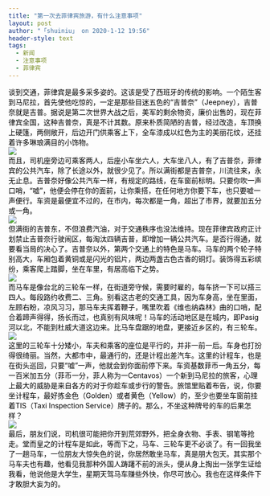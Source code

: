 ```yaml
---
title: "第一次去菲律宾旅游，有什么注意事项"
layout: post
author: "「shuiniu」 on 2020-1-12 19:56"
header-style: text
tags:
  - 新闻
  - 注意事项
  - 菲律宾
---
```


<head></head>
<body>
 <div align="left"> 
  <font style="color:rgb(0, 0, 0)">谈到交通，菲律宾是最多采多姿的。这该是受了西班牙的传统的影响。一个陌生客到马尼拉，首先使他吃惊的，一定是那些目迷五色的“吉普奈”（Jeepney），吉普奈就是吉普。据说是第二次世界大战之后，美军的剩余物资，廉价出售的，现在菲律宾全国，这种吉普奈，真是不计其数。原来朴质简陋的吉普，经过改造，车顶换上硬篷，两侧敞开，后边开门供乘客上下，全车漆成以红色为主的美丽花纹，还挂着许多琳琅满目的小饰物。</font> 
 </div> 
 <div align="left"> 
  <font style="color:rgb(0, 0, 0)"><img src="https://inews.gtimg.com/newsapp_bt/0/11110372325/1000" onload="thumbImg(this)"></font> 
 </div> 
 <div align="left"> 
  <font style="color:rgb(0, 0, 0)">而且，司机座旁边可乘客两人，后座小车坐六人，大车坐八人，有了吉普奈，菲律宾的公共汽车，除了长途以外，就很少见了。所以满街都是吉普奈，川流往来，永无止息。吉普奈好像公共汽车一样，有规定的路线，在车窗前标明。只要你吹一声口哨，“嘘”，他便会停在你的面前，让你乘搭，在任何地方你要下车，也只要嘘一声便行。车资是最便宜不过的，在市内，每次都是一角，超出了市界，就要加五分或一角。</font> 
 </div> 
 <div align="left"> 
  <font style="color:rgb(0, 0, 0)"><img src="https://inews.gtimg.com/newsapp_bt/0/11110374482/1000" onload="thumbImg(this)"></font> 
 </div> 
 <div align="left"> 
  <font style="color:rgb(0, 0, 0)">但满街的吉普东，不但浪费汽油，对于交通秩序也没法维持。现在菲律宾政府正计划禁止吉普奈行驶闹区，每淘汰四辆吉普，即增加一辆公共汽车。是否行得通，就要看当局的决心了。吉普奈以外，第两个交通上的特色是马车。马车的两个轮子特别高大，车厢包着黄铜或是闪光的铝片，两边两盏古色古香的铜灯。装饰得五彩缤纷，乘客爬上踏脚，坐在车里，有居高临下之势。</font> 
 </div> 
 <div align="left"> 
  <font style="color:rgb(0, 0, 0)"><img src="https://inews.gtimg.com/newsapp_bt/0/11110375708/1000" onload="thumbImg(this)"></font> 
 </div> 
 <div align="left"> 
  <font style="color:rgb(0, 0, 0)">而马车是像台北的三轮车一样，在街道旁守候，需要时雇的，每车挤一下可以搭三四人。每段路约收费二、三角。别看这古老的交通工具，因为车身高，坐在里面，左顾右盼，凉风习习，那马车夫挥着鞭子，嘴里吹着《维也纳森林》曲的口哨，配合着蹄声得得，扬长而过，也真别有风味呢！马车的活动地区是在城内，即Pasig河以北，不能到杜威大道这边来。比马车盘踞的地盘，更接近乡区的，有三轮车。</font> 
 </div> 
 <div align="left"> 
  <font style="color:rgb(0, 0, 0)"><img src="https://inews.gtimg.com/newsapp_bt/0/11110377201/1000" onload="thumbImg(this)"></font> 
 </div> 
 <div align="left"> 
  <font style="color:rgb(0, 0, 0)">这里的三轮车十分矮小，车夫和乘客的座位是平行的，并非一前一后。车身也打扮得很绮丽。当然，大都市中，最通行的，还是计程出差汽车。这里的计程车，也是在街头巡回，只要“嘘”一声，他就会到你面前停下来。车资基数菲币一角五分，每一百米加五分（菲币一分，菲人称为一Centavos）一个新到马尼拉的旅客，心理上最大的威胁是来自各方的对于你趁车或步行的警告。旅馆里贴着布告，说，你要坐计程车，最好拣金色（Golden）或者黄色（Yellow）的，至少也要坐车窗前挂着TIS（Taxi Inspection Service）牌子的。那么，不坐这种牌号的车的后果怎样？</font> 
 </div> 
 <div align="left"> 
  <font style="color:rgb(0, 0, 0)"><img src="https://inews.gtimg.com/newsapp_bt/0/11110378833/1000" onload="thumbImg(this)"></font> 
 </div> 
 <div align="left"> 
  <font style="color:rgb(0, 0, 0)">最后，朋友们说，司机很可能把你开到荒郊野外，把全身衣物、手表、钢笔等抢走。堂而皇之的计程车是如此，等而下之，马车、三轮车更不必谈了。有一回我坐了一趟马车，一位朋友大惊失色的说，你居然敢坐马车，真是朋大包天。其实那个马车夫也有趣，他看见我那种外国人踌躇不前的派头，便从身上掏出一张学生证给我看，他说他是大学生，星期天驾马车赚些外快，你尽可放心。我也在这样条件下才敢胆大妄为的。</font> 
 </div>
 <br>
</body>


